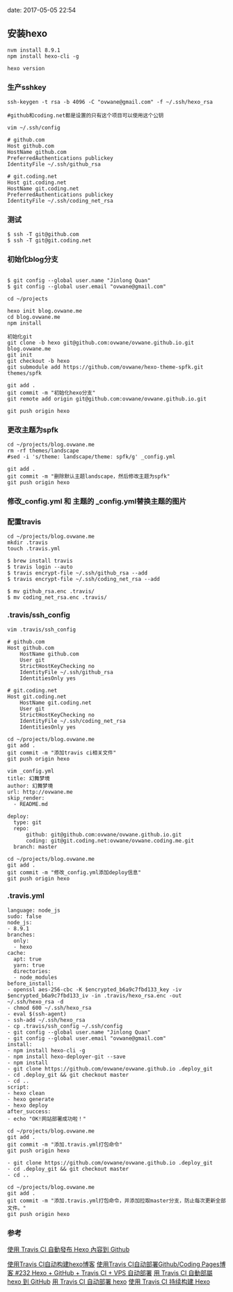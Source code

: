 date: 2017-05-05 22:54

## 安装hexo

```
nvm install 8.9.1
npm install hexo-cli -g

hexo version
```


### 生产sshkey
```
ssh-keygen -t rsa -b 4096 -C "ovwane@gmail.com" -f ~/.ssh/hexo_rsa

#github和coding.net都是设置的只有这个项目可以使用这个公钥
```
```shell
vim ~/.ssh/config

# github.com
Host github.com
HostName github.com
PreferredAuthentications publickey
IdentityFile ~/.ssh/github_rsa

# git.coding.net
Host git.coding.net
HostName git.coding.net
PreferredAuthentications publickey
IdentityFile ~/.ssh/coding_net_rsa
```

### 测试
```shell
$ ssh -T git@github.com
$ ssh -T git@git.coding.net
```

### 初始化blog分支
```shell

$ git config --global user.name "Jinlong Quan"
$ git config --global user.email "ovwane@gmail.com"

cd ~/projects

hexo init blog.ovwane.me
cd blog.ovwane.me
npm install

初始化git
git clone -b hexo git@github.com:ovwane/ovwane.github.io.git blog.ovwane.me
git init
git checkout -b hexo
git submodule add https://github.com/ovwane/hexo-theme-spfk.git themes/spfk

git add .
git commit -m "初始化hexo分支"
git remote add origin git@github.com:ovwane/ovwane.github.io.git

git push origin hexo
```

### 更改主题为spfk
```
cd ~/projects/blog.ovwane.me
rm -rf themes/landscape
#sed -i 's/theme: landscape/theme: spfk/g' _config.yml

git add .
git commit -m "删除默认主题landscape，然后修改主题为spfk"
git push origin hexo
```

### 修改_config.yml 和 主题的 _config.yml替换主题的图片

### 配置travis
```shell
cd ~/projects/blog.ovwane.me
mkdir .travis
touch .travis.yml

$ brew install travis
$ travis login --auto
$ travis encrypt-file ~/.ssh/github_rsa --add
$ travis encrypt-file ~/.ssh/coding_net_rsa --add

$ mv github_rsa.enc .travis/
$ mv coding_net_rsa.enc .travis/
```

### .travis/ssh_config
```shell
vim .travis/ssh_config

# github.com
Host github.com
	HostName github.com
	User git
	StrictHostKeyChecking no
	IdentityFile ~/.ssh/github_rsa
	IdentitiesOnly yes
	
# git.coding.net
Host git.coding.net
	HostName git.coding.net
	User git
	StrictHostKeyChecking no
	IdentityFile ~/.ssh/coding_net_rsa
	IdentitiesOnly yes
```

```
cd ~/projects/blog.ovwane.me
git add .
git commit -m "添加travis ci相关文件"
git push origin hexo
```

```
vim _config.yml
title: 幻舞梦境
author: 幻舞梦境
url: http://ovwane.me
skip_render:
  - README.md
 
deploy:
  type: git
  repo:
      github: git@github.com:ovwane/ovwane.github.io.git
      coding: git@git.coding.net:ovwane/ovwane.coding.me.git
  branch: master
```
```
cd ~/projects/blog.ovwane.me
git add .
git commit -m "修改_config.yml添加deploy信息"
git push origin hexo
```

### .travis.yml
```
language: node_js
sudo: false
node_js:
- 8.9.1
branches:
  only:
  - hexo
cache:
  apt: true
  yarn: true
  directories:
  - node_modules
before_install:
- openssl aes-256-cbc -K $encrypted_b6a9c7fbd133_key -iv $encrypted_b6a9c7fbd133_iv -in .travis/hexo_rsa.enc -out ~/.ssh/hexo_rsa -d
- chmod 600 ~/.ssh/hexo_rsa
- eval $(ssh-agent)
- ssh-add ~/.ssh/hexo_rsa
- cp .travis/ssh_config ~/.ssh/config
- git config --global user.name "Jinlong Quan"
- git config --global user.email "ovwane@gmail.com"
install:
- npm install hexo-cli -g
- npm install hexo-deployer-git --save
- npm install
- git clone https://github.com/ovwane/ovwane.github.io .deploy_git
- cd .deploy_git && git checkout master
- cd ..
script:
- hexo clean
- hexo generate
- hexo deploy
after_success:
- echo "OK!网站部署成功啦！"
```
```
cd ~/projects/blog.ovwane.me
git add .
git commit -m "添加.travis.yml打包命令"
git push origin hexo
```
```
- git clone https://github.com/ovwane/ovwane.github.io .deploy_git
- cd .deploy_git && git checkout master
- cd ..
```
```
cd ~/projects/blog.ovwane.me
git add .
git commit -m "添加.travis.yml打包命令，并添加拉取master分支，防止每次更新全部文件。"
git push origin hexo
```

### 参考

[使用 Travis CI 自動發布 Hexo 內容到 Github](https://soarlin.github.io/2017/03/29/use-travis-ci-auto-deploy-to-github/)

[使用Travis CI自动构建hexo博客](http://magicse7en.github.io/2016/03/27/travis-ci-auto-deploy-hexo-github/)
[使用Travis CI自动部署Github/Coding Pages博客
](https://imzlp.me/posts/42318/)
[#232 Hexo + GitHub + Travis CI + VPS 自动部署](https://changkun.us/archives/2017/06/232/)
[用 Travis CI 自動部屬 hexo 到 GitHub](https://ssarcandy.tw/2016/07/29/hexo-auto-deploy/)
[用 Travis CI 自动部署 hexo](http://blog.acwong.org/2016/03/20/auto-deploy-hexo-with-travis-CI/)
[使用 Travis CI 持续构建 Hexo](https://blog.nfz.moe/archives/hexo-auto-deploy-with-travis-ci.html)